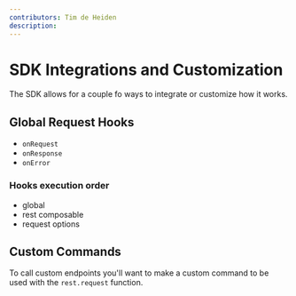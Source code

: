 ```yaml
---
contributors: Tim de Heiden
description: 
---
```


# SDK Integrations and Customization

The SDK allows for a couple fo ways to integrate or customize how it works.

## Global Request Hooks

- `onRequest`
- `onResponse`
- `onError`

### Hooks execution order

- global
- rest composable
- request options

## Custom Commands

To call custom endpoints you'll want to make a custom command to be used with the `rest.request` function.

